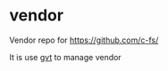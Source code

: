 # vendor

Vendor repo for https://github.com/c-fs/

It is use [gvt](https://github.com/FiloSottile/gvt) to manage vendor


